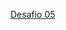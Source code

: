 <!-- Desafios Markee App -->

[Desafio 05](https://github.com/FilipeNatividade/markee_app/tree/challenge_05)
